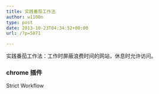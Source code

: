 ```yaml
---
title: 实践番茄工作法
author: w1100n
type: post
date: 2013-10-23T04:34:52+00:00
url: /?p=5871

---
```


实践番茄工作法：工作时屏蔽浪费时间的网站，休息时允许访问。
### chrome 插件
Strict Workflow